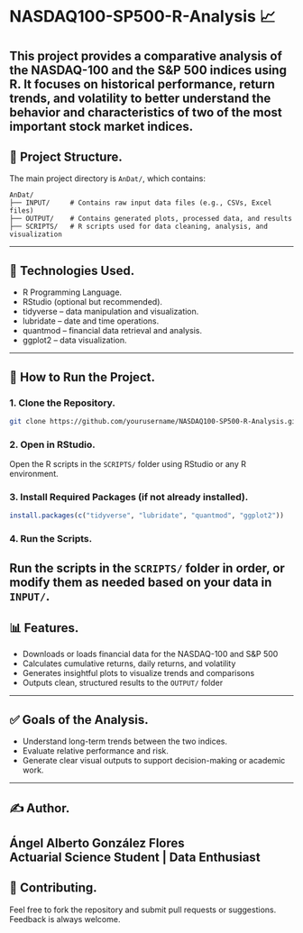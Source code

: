 # NASDAQ100-SP500-R-Analysis 📈

This project provides a comparative analysis of the NASDAQ-100 and the S&P 500 indices using R. It focuses on historical performance, return trends, and volatility to better understand the behavior and characteristics of two of the most important stock market indices.
---

## 📂 Project Structure.
The main project directory is `AnDat/`, which contains:
```
AnDat/
├── INPUT/     # Contains raw input data files (e.g., CSVs, Excel files)
├── OUTPUT/    # Contains generated plots, processed data, and results
├── SCRIPTS/   # R scripts used for data cleaning, analysis, and visualization
```
---

## 🔧 Technologies Used.
- R Programming Language.
- RStudio (optional but recommended).
- tidyverse – data manipulation and visualization.
- lubridate – date and time operations.
- quantmod – financial data retrieval and analysis.
- ggplot2 – data visualization.
---

## 🚀 How to Run the Project.

### 1. Clone the Repository.
```bash
git clone https://github.com/yourusername/NASDAQ100-SP500-R-Analysis.git
```
### 2. Open in RStudio.
Open the R scripts in the `SCRIPTS/` folder using RStudio or any R environment.
### 3. Install Required Packages (if not already installed).
```R
install.packages(c("tidyverse", "lubridate", "quantmod", "ggplot2"))
```
### 4. Run the Scripts.
Run the scripts in the `SCRIPTS/` folder in order, or modify them as needed based on your data in `INPUT/`.
---

## 📊 Features.
- Downloads or loads financial data for the NASDAQ-100 and S&P 500
- Calculates cumulative returns, daily returns, and volatility
- Generates insightful plots to visualize trends and comparisons
- Outputs clean, structured results to the `OUTPUT/` folder
---

## ✅ Goals of the Analysis.
- Understand long-term trends between the two indices.
- Evaluate relative performance and risk.
- Generate clear visual outputs to support decision-making or academic work.
---

## ✍️ Author.

**Ángel Alberto González Flores**  
Actuarial Science Student | Data Enthusiast
---

## 🤝 Contributing.
Feel free to fork the repository and submit pull requests or suggestions. Feedback is always welcome.
